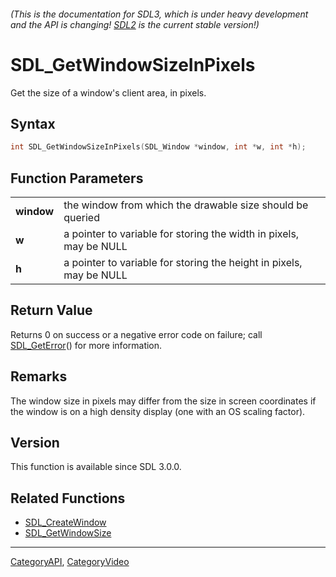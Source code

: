 ###### (This is the documentation for SDL3, which is under heavy development and the API is changing! [SDL2](https://wiki.libsdl.org/SDL2/) is the current stable version!)
# SDL_GetWindowSizeInPixels

Get the size of a window's client area, in pixels.

## Syntax

```c
int SDL_GetWindowSizeInPixels(SDL_Window *window, int *w, int *h);

```

## Function Parameters

|                |                                                                     |
| -------------- | ------------------------------------------------------------------- |
| **window**     | the window from which the drawable size should be queried           |
| **w**          | a pointer to variable for storing the width in pixels, may be NULL  |
| **h**          | a pointer to variable for storing the height in pixels, may be NULL |

## Return Value

Returns 0 on success or a negative error code on failure; call
[SDL_GetError](SDL_GetError)() for more information.

## Remarks

The window size in pixels may differ from the size in screen coordinates if
the window is on a high density display (one with an OS scaling factor).

## Version

This function is available since SDL 3.0.0.

## Related Functions

* [SDL_CreateWindow](SDL_CreateWindow)
* [SDL_GetWindowSize](SDL_GetWindowSize)

----
[CategoryAPI](CategoryAPI), [CategoryVideo](CategoryVideo)


